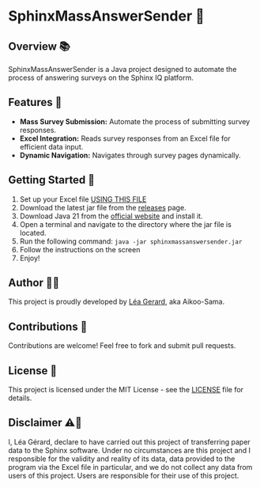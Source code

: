# SphinxMassAnswerSender 🚀

## Overview 📚

SphinxMassAnswerSender is a Java project designed to automate the process of answering surveys on the Sphinx IQ platform.

## Features 🌟

- **Mass Survey Submission:** Automate the process of submitting survey responses.
- **Excel Integration:** Reads survey responses from an Excel file for efficient data input.
- **Dynamic Navigation:** Navigates through survey pages dynamically.

## Getting Started 🚦

1. Set up your Excel file [USING THIS FILE](SETUP_EXCEL.md)
2. Download the latest jar file from the [releases](https://github.com/Aikoo-Sama/SphinxMassAnswerSender/releases/latest) page.
3. Download Java 21 from the [official website](https://www.oracle.com/fr/java/technologies/downloads/#java21) and install it.
4. Open a terminal and navigate to the directory where the jar file is located.
5. Run the following command: `java -jar sphinxmassanswersender.jar`
6. Follow the instructions on the screen
7. Enjoy!

## Author 🧑‍💻

This project is proudly developed by [Léa Gerard](https://github.com/Aikoo-Sama), aka Aikoo-Sama.

## Contributions 🤝

Contributions are welcome! Feel free to fork and submit pull requests.

## License 📄

This project is licensed under the MIT License - see the [LICENSE](LICENSE) file for details.

## Disclaimer ⚠️🚨

I, Léa Gérard, declare to have carried out this project of transferring paper data to the Sphinx software. Under no circumstances are this project and I responsible for the validity and reality of its data, data provided to the program via the Excel file in particular, and we do not collect any data from users of this project. Users are responsible for their use of this project.
